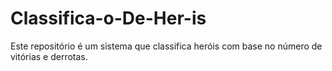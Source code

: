 # Classifica-o-De-Her-is
Este  repositório é um sistema que classifica heróis com base no número de vitórias e derrotas.

